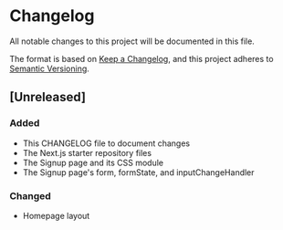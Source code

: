 # Changelog
All notable changes to this project will be documented in this file.

The format is based on [Keep a Changelog](https://keepachangelog.com/en/1.0.0/),
and this project adheres to [Semantic Versioning](https://semver.org/spec/v2.0.0.html).

## [Unreleased]
### Added
- This CHANGELOG file to document changes
- The Next.js starter repository files
- The Signup page and its CSS module
- The Signup page's form, formState, and inputChangeHandler

### Changed
- Homepage layout